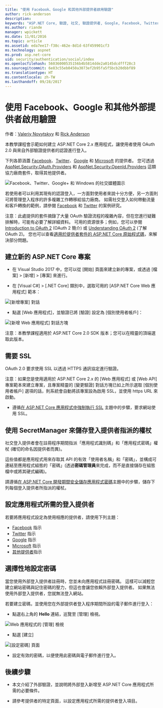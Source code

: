```yaml
---
title: "使用 Facebook、Google 和其他外部提供者啟用驗證"
author: rick-anderson
description: 
keywords: "ASP.NET Core, 驗證, 社交, 驗證提供者, Google, Facebook, Twitter, Microsoft 帳戶"
ms.author: riande
manager: wpickett
ms.date: 11/01/2016
ms.topic: article
ms.assetid: eda7ee17-f38c-462e-8d1d-63f459901cf3
ms.technology: aspnet
ms.prod: asp.net-core
uid: security/authentication/social/index
ms.openlocfilehash: 56036000535156b4b5814dde2a0145dcdfff28c3
ms.sourcegitcommit: 6e83c55eb0450a3073ef2b95fa5f5bcb20dbbf89
ms.translationtype: HT
ms.contentlocale: zh-TW
ms.lasthandoff: 09/28/2017
---
```

# <a name="enabling-authentication-using-facebook-google-and-other-external-providers"></a>使用 Facebook、Google 和其他外部提供者啟用驗證

<a name=security-authentication-social-logins></a>

作者：[Valeriy Novytskyy](https://github.com/01binary) 和 [Rick Anderson](https://twitter.com/RickAndMSFT)

本教學課程會示範如何建立 ASP.NET Core 2.x 應用程式，讓使用者使用 OAuth 2.0 與來自外部驗證提供者的認證進行登入。

下列各節涵蓋 [Facebook](facebook-logins.md)、[Twitter](twitter-logins.md)、[Google](google-logins.md) 和 [Microsoft](microsoft-logins.md) 的提供者。 您可透過 [AspNet.Security.OAuth.Providers](https://github.com/aspnet-contrib/AspNet.Security.OAuth.Providers) 和 [AspNet.Security.OpenId.Providers](https://github.com/aspnet-contrib/AspNet.Security.OpenId.Providers) 這類協力廠商套件，取得其他提供者。

![Facebook、Twitter、Google+ 和 Windows 的社交媒體圖示](index/_static/social.png)

若使用者可以利用其現有的認證登入，一方面對使用者來說十分方便，另一方面則可將管理登入程序的許多複雜工作轉移給協力廠商。 如需社交登入如何帶動流量和客戶轉換的範例，請參閱 [Facebook](https://www.facebook.com/unsupportedbrowser) 和 [Twitter](https://dev.twitter.com/resources/case-studies) 的案例研究。

注意：此處提供的套件摘錄了大量 OAuth 驗證流程的複雜內容，但在您進行疑難排解時，可能有必要了解詳細資料。 可用的資源很多；例如，您可以參閱 [Introduction to OAuth 2](https://www.digitalocean.com/community/tutorials/an-introduction-to-oauth-2) (OAuth 2 簡介) 或 [Understanding OAuth 2](http://www.bubblecode.net/2016/01/22/understanding-oauth2/) (了解 OAuth 2)。 您也可以查看[適用於提供者套件的 ASP.NET Core 原始程式碼](https://github.com/aspnet/Security/tree/dev/src)，來解決部分問題。

## <a name="create-a-new-aspnet-core-project"></a>建立新的 ASP.NET Core 專案

* 在 Visual Studio 2017 中，您可以從 [開始] 頁面來建立新的專案，或透過 [檔案] > [新增] > [專案] 來進行。

* 在 [Visual C#] > [.NET Core] 類別中，選取可用的 [ASP.NET Core Web 應用程式] 範本：

![[新增專案] 對話](index/_static/new-project.png)

* 點選 [Web 應用程式]，並驗證已將 [驗證] 設定為 [個別使用者帳戶]：

![[新增 Web 應用程式] 對話方塊](index/_static/select-project.png)

注意：本教學課程適用於 ASP.NET Core 2.0 SDK 版本；您可以在精靈的頂端選取此版本。

## <a name="require-ssl"></a>需要 SSL

OAuth 2.0 要求使用 SSL 以透過 HTTPS 通訊協定進行驗證。

注意：如果您是使用適用於 ASP.NET Core 2.x 的 [Web 應用程式] 或 [Web API] 專案範本來建立專案，且專案精靈的 [變更驗證] 對話方塊已如上所示選取 [個別使用者帳戶] 選項的話，則系統會自動將該專案設為啟用 SSL，並使用 https URL 來啟動。

* 遵循[在 ASP.NET Core 應用程式中強制執行 SSL](xref:security/enforcing-ssl) 主題中的步驟，要求網站使用 SSL。

## <a name="use-secretmanager-to-store-tokens-assigned-by-login-providers"></a>使用 SecretManager 來儲存登入提供者指派的權杖

社交登入提供者會在註冊程序期間指派「應用程式識別碼」和「應用程式密碼」權杖 (確切的命名因提供者而異)。

這些值都是應用程式用來存取其 API 的有效「使用者名稱」和「密碼」，並構成可連結至應用程式組態的「密碼」(透過**密碼管理員**來完成，而不是直接儲存在組態檔中或將其硬式編碼)。

請遵循[在 ASP.NET Core 開發期間安全儲存應用程式密碼](xref:security/app-secrets)主題中的步驟，儲存下列每個登入提供者所指派的權杖。

## <a name="setup-login-providers-required-by-your-application"></a>設定應用程式所需的登入提供者

若要將應用程式設定為使用相應的提供者，請使用下列主題：

* [Facebook](facebook-logins.md) 指示
* [Twitter](twitter-logins.md) 指示
* [Google](google-logins.md) 指示
* [Microsoft](microsoft-logins.md) 指示
* [其他提供者](other-logins.md)指示

## <a name="optionally-set-password"></a>選擇性地設定密碼

當您使用外部登入提供者註冊時，您並未向應用程式註冊密碼。 這樣可以減輕您建立網站密碼與記住密碼的壓力，但這也會讓您依賴外部登入提供者。 如果無法使用外部登入提供者，您就無法登入網站。

若要建立密碼，並使用您在外部提供者登入程序期間所設的電子郵件進行登入：

* 點選右上角的 **Hello <email alias>** 連結，巡覽至 [管理] 檢視。

![Web 應用程式的 [管理] 檢視](index/_static/pass1a.png)

* 點選 [建立]

![[設定密碼] 頁面](index/_static/pass2a.png)

* 設定有效的密碼，以便使用此密碼與電子郵件進行登入。

## <a name="next-steps"></a>後續步驟

* 本文介紹了外部驗證，並說明將外部登入新增至 ASP.NET Core 應用程式所需的必要條件。

* 請參考提供者的特定頁面，以設定應用程式所需的提供者登入項目。

